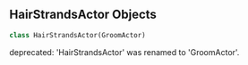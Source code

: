 ## HairStrandsActor Objects

```python
class HairStrandsActor(GroomActor)
```

deprecated: 'HairStrandsActor' was renamed to 'GroomActor'.

<a id="unreal.GroomAsset"></a>